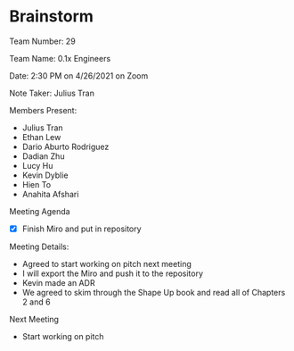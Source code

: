 # Brainstorm

Team Number: 29

Team Name: 0.1x Engineers

Date: 2:30 PM on 4/26/2021 on Zoom

Note Taker: Julius Tran

Members Present:

- Julius Tran
- Ethan Lew
- Dario Aburto Rodriguez
- Dadian Zhu
- Lucy Hu
- Kevin Dyblie
- Hien To
- Anahita Afshari

Meeting Agenda
- [x] Finish Miro and put in repository
 
Meeting Details:
- Agreed to start working on pitch next meeting
- I will export the Miro and push it to the repository
- Kevin made an ADR
- We agreed to skim through the Shape Up book and read all of Chapters 2 and 6

Next Meeting
- Start working on pitch